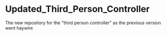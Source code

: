 # Updated_Third_Person_Controller
The new repository for the "third person controller" as the previous version went haywire
